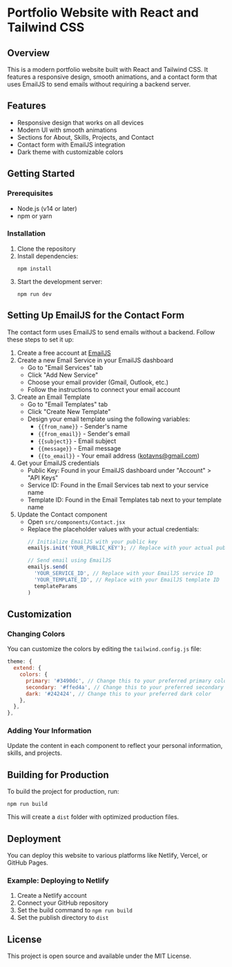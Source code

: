 # Portfolio Website with React and Tailwind CSS

## Overview
This is a modern portfolio website built with React and Tailwind CSS. It features a responsive design, smooth animations, and a contact form that uses EmailJS to send emails without requiring a backend server.

## Features
- Responsive design that works on all devices
- Modern UI with smooth animations
- Sections for About, Skills, Projects, and Contact
- Contact form with EmailJS integration
- Dark theme with customizable colors

## Getting Started

### Prerequisites
- Node.js (v14 or later)
- npm or yarn

### Installation
1. Clone the repository
2. Install dependencies:
   ```
   npm install
   ```
3. Start the development server:
   ```
   npm run dev
   ```

## Setting Up EmailJS for the Contact Form

The contact form uses EmailJS to send emails without a backend. Follow these steps to set it up:

1. Create a free account at [EmailJS](https://www.emailjs.com/)
2. Create a new Email Service in your EmailJS dashboard
   - Go to "Email Services" tab
   - Click "Add New Service"
   - Choose your email provider (Gmail, Outlook, etc.)
   - Follow the instructions to connect your email account
3. Create an Email Template
   - Go to "Email Templates" tab
   - Click "Create New Template"
   - Design your email template using the following variables:
     - `{{from_name}}` - Sender's name
     - `{{from_email}}` - Sender's email
     - `{{subject}}` - Email subject
     - `{{message}}` - Email message
     - `{{to_email}}` - Your email address (kotavns@gmail.com)
4. Get your EmailJS credentials
   - Public Key: Found in your EmailJS dashboard under "Account" > "API Keys"
   - Service ID: Found in the Email Services tab next to your service name
   - Template ID: Found in the Email Templates tab next to your template name
5. Update the Contact component
   - Open `src/components/Contact.jsx`
   - Replace the placeholder values with your actual credentials:
     ```javascript
     // Initialize EmailJS with your public key
     emailjs.init('YOUR_PUBLIC_KEY'); // Replace with your actual public key
     
     // Send email using EmailJS
     emailjs.send(
       'YOUR_SERVICE_ID', // Replace with your EmailJS service ID
       'YOUR_TEMPLATE_ID', // Replace with your EmailJS template ID
       templateParams
     )
     ```

## Customization

### Changing Colors
You can customize the colors by editing the `tailwind.config.js` file:

```javascript
theme: {
  extend: {
    colors: {
      primary: '#3490dc', // Change this to your preferred primary color
      secondary: '#ffed4a', // Change this to your preferred secondary color
      dark: '#242424', // Change this to your preferred dark color
    },
  },
},
```

### Adding Your Information
Update the content in each component to reflect your personal information, skills, and projects.

## Building for Production

To build the project for production, run:

```
npm run build
```

This will create a `dist` folder with optimized production files.

## Deployment

You can deploy this website to various platforms like Netlify, Vercel, or GitHub Pages.

### Example: Deploying to Netlify
1. Create a Netlify account
2. Connect your GitHub repository
3. Set the build command to `npm run build`
4. Set the publish directory to `dist`

## License
This project is open source and available under the MIT License.
